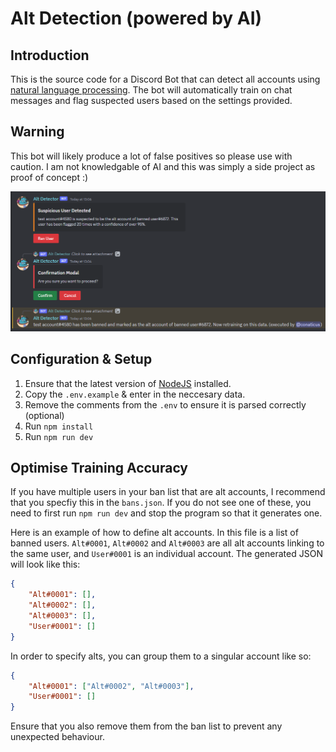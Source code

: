 # Alt Detection (powered by AI)

## Introduction

This is the source code for a Discord Bot that can detect all accounts using [natural language processing](https://en.wikipedia.org/wiki/Natural_language_processing). The bot will automatically train on chat messages and flag suspected users based on the settings provided.

## Warning

This bot will likely produce a lot of false positives so please use with caution. I am not knowledgable of AI and this was simply a side project as proof of concept :)

![Screenshot](./screenshot.png)

## Configuration & Setup

1. Ensure that the latest version of [NodeJS](https://nodejs.org/en) installed.
2. Copy the `.env.example` & enter in the neccesary data.
3. Remove the comments from the `.env` to ensure it is parsed correctly (optional)
4. Run `npm install`
5. Run `npm run dev`

## Optimise Training Accuracy

If you have multiple users in your ban list that are alt accounts, I recommend that you specfiy this in the `bans.json`. If you do not see one of these, you need to first run `npm run dev` and stop the program so that it generates one.

Here is an example of how to define alt accounts. In this file is a list of banned users. `Alt#0001`, `Alt#0002` and `Alt#0003` are all alt accounts linking to the same user, and `User#0001` is an individual account. The generated JSON will look like this:

```json
{
    "Alt#0001": [],
    "Alt#0002": [],
    "Alt#0003": [],
    "User#0001": []
}
```

In order to specify alts, you can group them to a singular account like so:

```json
{
    "Alt#0001": ["Alt#0002", "Alt#0003"],
    "User#0001": []
}
```

Ensure that you also remove them from the ban list to prevent any unexpected behaviour.
